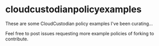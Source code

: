 # cloudcustodianpolicyexamples
These are some CloudCustodian policy examples I've been curating...

Feel free to post issues requesting more example policies of forking to contribute.

